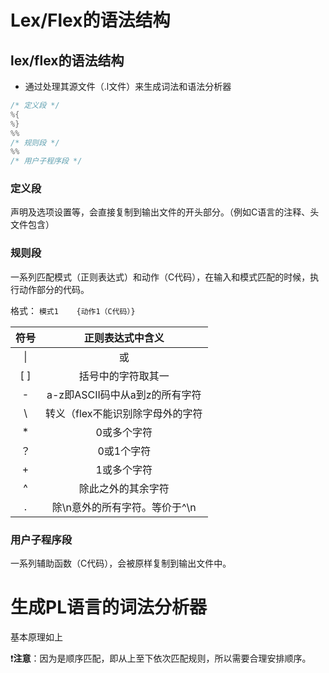 # Lex/Flex的语法结构

## lex/flex的语法结构

* 通过处理其源文件（.l文件）来生成词法和语法分析器

```c
/* 定义段 */
%{
%}
%%
/* 规则段 */
%%
/* 用户子程序段 */
```

### 定义段

声明及选项设置等，会直接复制到输出文件的开头部分。（例如C语言的注释、头文件包含）

### 规则段

一系列匹配模式（正则表达式）和动作（C代码），在输入和模式匹配的时候，执行动作部分的代码。

格式： `模式1    {动作1（C代码）}`

| 符号 |         正则表达式中含义         |
| :--: | :------------------------------: |
|  \|  |                或                |
| [ ]  |        括号中的字符取其一        |
|  -   |  a-z即ASCII码中从a到z的所有字符  |
|  \   | 转义（flex不能识别除字母外的字符 |
|  *   |           0或多个字符            |
|  ？  |            0或1个字符            |
|  +   |           1或多个字符            |
|  ^   |        除此之外的其余字符        |
|  .   |  除\n意外的所有字符。等价于^\n   |

### 用户子程序段

一系列辅助函数（C代码），会被原样复制到输出文件中。

# 生成PL语言的词法分析器

基本原理如上

❗**注意**：因为是顺序匹配，即从上至下依次匹配规则，所以需要合理安排顺序。